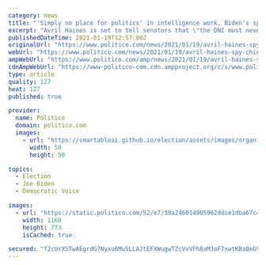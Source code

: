 ```yaml
---
category: news
title: "'Simply no place for politics' in intelligence work, Biden's spy chief nominee will say"
excerpt: "Avril Haines is set to tell senators that \"the DNI must never shy away from speaking truth to power — even, especially, when doing so may be inconvenient or difficult.\""
publishedDateTime: 2021-01-19T12:57:00Z
originalUrl: "https://www.politico.com/news/2021/01/19/avril-haines-spy-chief-confirmation-hearing-460309"
webUrl: "https://www.politico.com/news/2021/01/19/avril-haines-spy-chief-confirmation-hearing-460309"
ampWebUrl: "https://www.politico.com/amp/news/2021/01/19/avril-haines-spy-chief-confirmation-hearing-460309"
cdnAmpWebUrl: "https://www-politico-com.cdn.ampproject.org/c/s/www.politico.com/amp/news/2021/01/19/avril-haines-spy-chief-confirmation-hearing-460309"
type: article
quality: 127
heat: 127
published: true

provider:
  name: Politico
  domain: politico.com
  images:
    - url: "https://smartableai.github.io/election/assets/images/organizations/politico.com-50x50.jpg"
      width: 50
      height: 50

topics:
  - Election
  - Joe Biden
  - Democratic Voice

images:
  - url: "https://static.politico.com/52/e7/39a246014905962ddce1dba67c44/210118-haines-getty-773.jpg"
    width: 1160
    height: 773
    isCached: true

secured: "f2cUrXSTwAEgrdG7Nyxu6Mu5LLAJtEFXWugwTZcVvVFh8aMJoF7xwtKBa8eG9121lQN7xjz4XWaJZe/AYEWwnufTPcoIXU318Todtnxyzl4Ft/EFpCZ3dFK0FieDv3DIz9eH3Z4ON2w3VgM0X4LKJ5SD6bjZCMjkGXRuQXo1lw31KuBSDTHijp6PF/Fv7lH4fkmqOMEQNWKmJz+/MmRG6F1sPGZL4GuQcEARZ6r/qC/eQ+w7JaFOgwCEhtGoedh/1/enifUPPvCIELclGI0Hep2xS9XrgCINAwT47osSwo754WnFQtFXz3R3ONnKfV5jGyY+LRTWpJ20uKniQ7a1d6JB2SpFISLjCctI7OTWSUs=;BxBx3HOjenltSR4GM/mAHg=="
---
```


